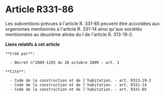 # Article R331-86

Les subventions prévues à l'article R. 331-85 peuvent être accordées aux organismes mentionnés à l'article R. 331-14 ainsi
qu'aux sociétés mentionnées au deuxième alinéa du I de l'article R. 313-19-2.

**Liens relatifs à cet article**

	**Créé par**:

	  - Décret n°2009-1293 du 26 octobre 2009 - art. 1

	**Cite**:

	  - Code de la construction et de l'habitation. - art. R313-19-2
	  - Code de la construction et de l'habitation. - art. R331-14
	  - Code de la construction et de l'habitation. - art. R331-85
